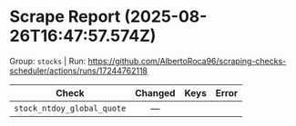 # Scrape Report (2025-08-26T16:47:57.574Z)

Group: `stocks`  |  Run: https://github.com/AlbertoRoca96/scraping-checks-scheduler/actions/runs/17244762118

| Check | Changed | Keys | Error |
|---|:---:|:--|:--|
| `stock_ntdoy_global_quote` | — |  |  |
